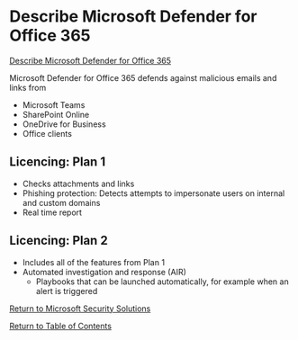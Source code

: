 # Describe Microsoft Defender for Office 365

[Describe Microsoft Defender for Office 365](https://docs.microsoft.com/en-us/learn/modules/describe-threat-protection-with-microsoft-365-defender/4-describe-defender-office)

Microsoft Defender for Office 365 defends against malicious emails and links from
* Microsoft Teams
* SharePoint Online
* OneDrive for Business
* Office clients

## Licencing: Plan 1
* Checks attachments and links
* Phishing protection: Detects attempts to impersonate users on internal and custom domains
* Real time report

## Licencing: Plan 2
* Includes all of the features from Plan 1
* Automated investigation and response (AIR)
    * Playbooks that can be launched automatically, for example when an alert is triggered

[Return to Microsoft Security Solutions](README.md)

[Return to Table of Contents](../README.md)